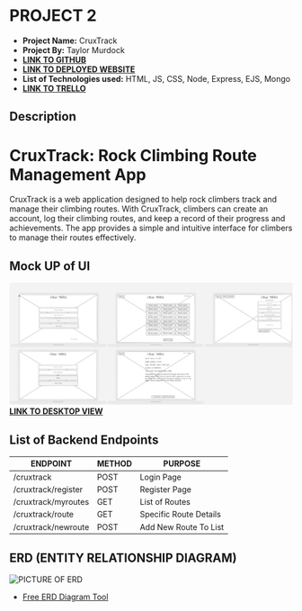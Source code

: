 # PROJECT 2

- **Project Name:** CruxTrack
- **Project By:** Taylor Murdock
- [**LINK TO GITHUB**](https://github.com/TaylorMurdock/CruxTrack)
- [**LINK TO DEPLOYED WEBSITE**](https://cruxtrack.onrender.com/)
- **List of Technologies used:** HTML, JS, CSS, Node, Express, EJS, Mongo
- [**LINK TO TRELLO**](https://trello.com/b/SCZ1IfD6/cruxtrack)

## Description

# CruxTrack: Rock Climbing Route Management App

CruxTrack is a web application designed to help rock climbers track and manage their climbing routes. With CruxTrack, climbers can create an account, log their climbing routes, and keep a record of their progress and achievements. The app provides a simple and intuitive interface for climbers to manage their routes effectively.

## Mock UP of UI
  ![Wire Frame](img/../imgs/cruxTrackerWireFrame.png)
  [**LINK TO DESKTOP VIEW**](https://app.uizard.io/prototypes/K7zbRm9YrrU5X8yRLJG0/player/fullscreen)
  


## List of Backend Endpoints

| ENDPOINT            | METHOD | PURPOSE                |
| ------------------- | ------ | ---------------------- |
| /cruxtrack          | POST   | Login Page             |
| /cruxtrack/register | POST   | Register Page          |
| /cruxtrack/myroutes | GET    | List of Routes         |
| /cruxtrack/route    | GET    | Specific Route Details |
| /cruxtrack/newroute | POST   | Add New Route To List  |


## ERD (ENTITY RELATIONSHIP DIAGRAM)

![PICTURE OF ERD](http://imgur.com)

- [Free ERD Diagram Tool](https://dbdiagram.io/home)